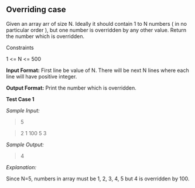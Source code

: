 ## Overriding case ##

Given an array arr of size N. Ideally it should contain 1 to N numbers ( in no particular order ), but one number is overridden by any other value. Return the number which is overridden.

Constraints

1 <= N <= 500

**Input Format:**
First line be value of N.
There will be next N lines where each line will have positive integer.

**Output Format:** Print the number which is overridden.


**Test Case 1**

*Sample Input:*

> 5

> 2
1
100
5
3

*Sample Output:*

> 4

*Explanation:*

Since N=5, numbers in array must be 1, 2, 3, 4, 5 but 4 is overridden by 100.
